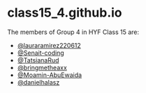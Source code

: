 # class15_4.github.io

The members of Group 4 in HYF Class 15 are:

- [@lauraramirez220612]() 
- [@Senait-coding](/class15_4.github.io/Senait%20README.md)
- [@TatsianaRud](/class15_4.github.io/TatsianaRud.md) 
- [@bringmetheaxx]()
- [@Moamin-AbuEwaida](/class15_4.github.io/Moamin.md)
- [@danielhalasz]()
